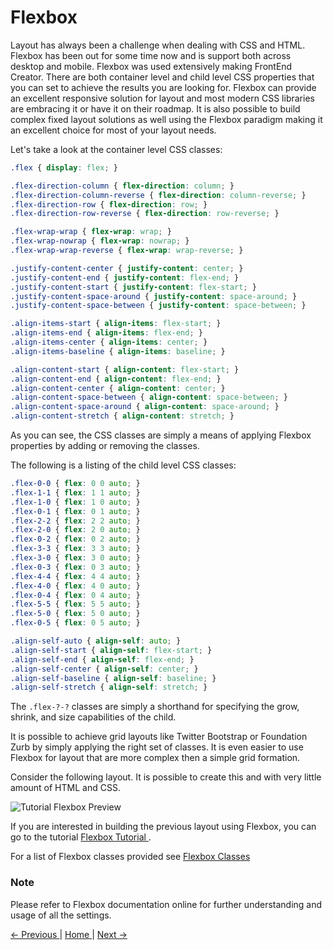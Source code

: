 # Flexbox

Layout has always been a challenge when dealing with CSS and HTML. Flexbox has been out for some time now and is support both across desktop and mobile. Flexbox was used extensively making FrontEnd Creator. There are both container level and child level CSS properties that you can set to achieve the results you are looking for. Flexbox can provide an excellent responsive solution for layout and most modern CSS libraries are embracing it or have it on their roadmap. It is also possible to build complex fixed layout solutions as well using the Flexbox paradigm making it an excellent choice for most of your layout needs.

Let's take a look at the container level CSS classes:

```css
.flex { display: flex; }

.flex-direction-column { flex-direction: column; }
.flex-direction-column-reverse { flex-direction: column-reverse; }
.flex-direction-row { flex-direction: row; }
.flex-direction-row-reverse { flex-direction: row-reverse; }

.flex-wrap-wrap { flex-wrap: wrap; }
.flex-wrap-nowrap { flex-wrap: nowrap; }
.flex-wrap-wrap-reverse { flex-wrap: wrap-reverse; }

.justify-content-center { justify-content: center; }
.justify-content-end { justify-content: flex-end; }
.justify-content-start { justify-content: flex-start; }
.justify-content-space-around { justify-content: space-around; }
.justify-content-space-between { justify-content: space-between; }

.align-items-start { align-items: flex-start; }
.align-items-end { align-items: flex-end; }
.align-items-center { align-items: center; }
.align-items-baseline { align-items: baseline; }

.align-content-start { align-content: flex-start; }
.align-content-end { align-content: flex-end; }
.align-content-center { align-content: center; }
.align-content-space-between { align-content: space-between; }
.align-content-space-around { align-content: space-around; }
.align-content-stretch { align-content: stretch; }
```

As you can see, the CSS classes are simply a means of applying Flexbox properties by adding or removing the classes.

The following is a listing of the child level CSS classes:

```css
.flex-0-0 { flex: 0 0 auto; }
.flex-1-1 { flex: 1 1 auto; }
.flex-1-0 { flex: 1 0 auto; }
.flex-0-1 { flex: 0 1 auto; }
.flex-2-2 { flex: 2 2 auto; }
.flex-2-0 { flex: 2 0 auto; }
.flex-0-2 { flex: 0 2 auto; }
.flex-3-3 { flex: 3 3 auto; }
.flex-3-0 { flex: 3 0 auto; }
.flex-0-3 { flex: 0 3 auto; }
.flex-4-4 { flex: 4 4 auto; }
.flex-4-0 { flex: 4 0 auto; }
.flex-0-4 { flex: 0 4 auto; }
.flex-5-5 { flex: 5 5 auto; }
.flex-5-0 { flex: 5 0 auto; }
.flex-0-5 { flex: 0 5 auto; }

.align-self-auto { align-self: auto; }
.align-self-start { align-self: flex-start; }
.align-self-end { align-self: flex-end; }
.align-self-center { align-self: center; }
.align-self-baseline { align-self: baseline; }
.align-self-stretch { align-self: stretch; }
```

The `.flex-?-?` classes are simply a shorthand for specifying the grow, shrink, and size capabilities of the child.

It is possible to achieve grid layouts like Twitter Bootstrap or Foundation Zurb by simply applying the right set of classes. It is even easier to use Flexbox for layout that are more complex then a simple grid formation.

Consider the following layout. It is possible to create this and with very little amount of HTML and CSS.

![Tutorial Flexbox Preview](../wiki/images/tutorials/tutorial-flexbox-preview.png)

If you are interested in building the previous layout using Flexbox, you can go to the tutorial [ Flexbox Tutorial ](flexbox-screen).

For a list of Flexbox classes provided see [ Flexbox Classes ](flexbox-classes)

### Note
Please refer to Flexbox documentation online for further understanding and usage of all the settings.

[ <- Previous ](custom-elements) | [ Home ](home) | [ Next -> ](entity-builder)

